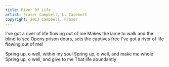 ```yaml
---
title: River Of Life
artist: Fraser Campbell, L. Casebolt
copyright: 2013 Campbell, Fraser
---
```


I've got a river of life flowing out of me
Makes the lame to walk and the blind to see
Opens prison doors, sets the captives free
I've got a river of life flowing out of me!

Spring up, o well, within my soul
Spring up, o well, and make me whole
Spring up, o well, and give to me
That life abundantly

